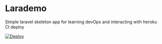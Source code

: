 # Larademo

Simple laravel skeleton app for learning devOps and interacting with heroku CI deploy

[![Deploy](https://www.herokucdn.com/deploy/button.svg)](https://heroku.com/deploy)
